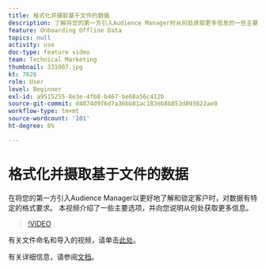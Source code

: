 ```yaml
---
title: 格式化并摄取基于文件的数据
description: 了解将您的第一方引入Audience Manager时从何处获取更多信息的一些主要选项，以更好地了解和定位您的客户。 了解数据的某些格式要求。
feature: Onboarding Offline Data
topics: null
activity: use
doc-type: feature video
team: Technical Marketing
thumbnail: 331007.jpg
kt: 7026
role: User
level: Beginner
exl-id: a9515255-8e3e-4fb8-b467-be68a56c412b
source-git-commit: d4874d9f6d7a36bb81ac183eb8b853d893822ae0
workflow-type: tm+mt
source-wordcount: '101'
ht-degree: 0%

---
```


# 格式化并摄取基于文件的数据

在将您的第一方引入Audience Manager以更好地了解和锁定客户时，对数据有特定的格式要求。 本视频介绍了一些主要选项，并向您说明从何处获取更多信息。

>[!VIDEO](https://video.tv.adobe.com/v/331007/?quality=12&learn=on)

有关文件命名和导入的视频，请单击[此处](steps-for-ingesting-file-based-data.md)。

有关详细信息，请参阅[文档](https://experienceleague.adobe.com/docs/audience-manager/user-guide/implementation-integration-guides/sending-audience-data/batch-data-transfer-process/inbound-file-contents.html?)。
